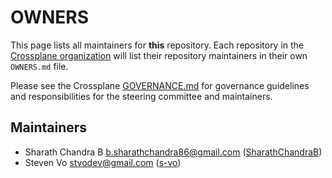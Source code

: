 # OWNERS

This page lists all maintainers for **this** repository. Each repository in the [Crossplane
organization](https://github.com/crossplane/) will list their repository maintainers in their own
`OWNERS.md` file.

Please see the Crossplane
[GOVERNANCE.md](https://github.com/crossplane/crossplane/blob/master/GOVERNANCE.md) for governance
guidelines and responsibilities for the steering committee and maintainers.

## Maintainers
* Sharath Chandra B <b.sharathchandra86@gmail.com> ([SharathChandraB](https://github.com/SharathChandraB))
* Steven Vo <stvodev@gmail.com> ([s-vo](https://github.com/s-vo))
